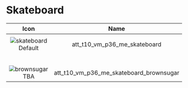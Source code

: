 # Skateboard 

| Icon | Name |
| :--: | :--: | 
| | | | | 
| ![skateboard](https://github.com/user-attachments/assets/ac95d7be-38f7-4693-a76b-483db32fd482) <br> Default | att_t10_vm_p36_me_skateboard  | 
| | | | | 
|  <br> | |
| ![brownsugar](https://github.com/user-attachments/assets/169c555b-f632-4639-b6aa-e32c41c744f4) <br> TBA | att_t10_vm_p36_me_skateboard_brownsugar |




